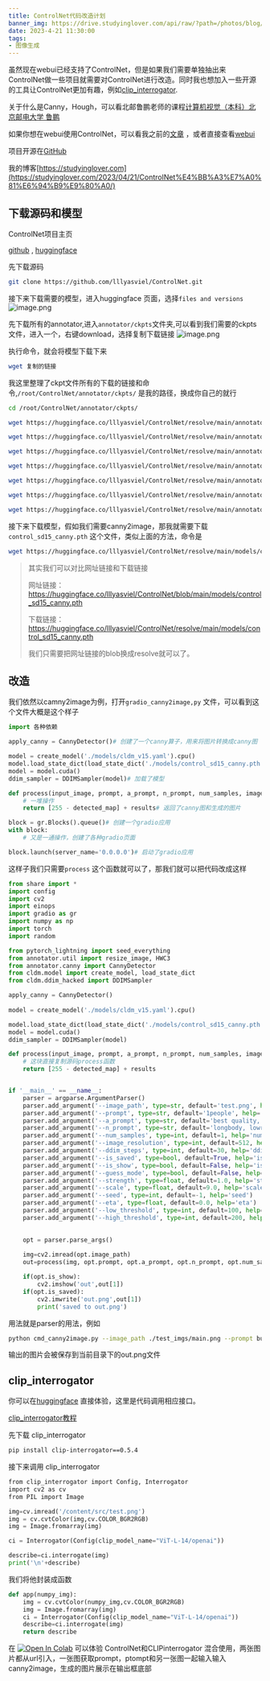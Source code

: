```yaml
---
title: ControlNet代码改造计划
banner_img: https://drive.studyinglover.com/api/raw/?path=/photos/blog/background/1679397024795.jpeg
date: 2023-4-21 11:30:00
tags:
- 图像生成
---
```

虽然现在webui已经支持了ControlNet，但是如果我们需要单独抽出来ControlNet做一些项目就需要对ControlNet进行改造。同时我也想加入一些开源的工具让ControlNet更加有趣，例如[clip_interrogator](https://github.com/pharmapsychotic/clip-interrogator).

关于什么是Canny，Hough，可以看北邮鲁鹏老师的课程[计算机视觉（本科）北京邮电大学 鲁鹏](https://www.bilibili.com/video/BV1nz4y197Qv/?spm_id_from=333.999.0.0&vd_source=e8f062c423dc7ce759a573dd732735a0)

如果你想在webui使用ControlNet，可以看我之前的[文章](https://studyinglover.com/2023/03/20/%E9%80%9A%E8%BF%87colab%E4%BD%93%E9%AA%8CControlNet/)  ，或者直接查看[webui](https://github.com/AUTOMATIC1111/stable-diffusion-webui)  

项目开源在[GitHub](https://github.com/StudyingLover/cmd_ControlNet)

我的博客[https://studyinglover.com](https://studyinglover.com/2023/04/21/ControlNet%E4%BB%A3%E7%A0%81%E6%94%B9%E9%80%A0/)

## 下载源码和模型

ControlNet项目主页

[github](https://github.com/lllyasviel/ControlNet) ,
[huggingface](https://huggingface.co/lllyasviel/ControlNet)

先下载源码
```bash
git clone https://github.com/lllyasviel/ControlNet.git 
```

接下来下载需要的模型，进入huggingface 页面，选择`files and versions` 
![image.png](https://proxy.thisis.plus/20230421105906.png)

先下载所有的annotator,进入`annotator/ckpts`文件夹,可以看到我们需要的ckpts文件，进入一个，右键download，选择复制下载链接
![image.png](https://proxy.thisis.plus/20230421110144.png)

执行命令，就会将模型下载下来
```bash
wget 复制的链接
```

我这里整理了ckpt文件所有的下载的链接和命令,`/root/ControlNet/annotator/ckpts/` 是我的路径，换成你自己的就行
```bash
cd /root/ControlNet/annotator/ckpts/

wget https://huggingface.co/lllyasviel/ControlNet/resolve/main/annotator/ckpts/body_pose_model.pth

wget https://huggingface.co/lllyasviel/ControlNet/resolve/main/annotator/ckpts/dpt_hybrid-midas-501f0c75.pt

wget https://huggingface.co/lllyasviel/ControlNet/resolve/main/annotator/ckpts/hand_pose_model.depth 

wget https://huggingface.co/lllyasviel/ControlNet/resolve/main/annotator/ckpts/mlsd_large_512_fp32.depth 

wget https://huggingface.co/lllyasviel/ControlNet/resolve/main/annotator/ckpts/mlsd_tiny_512_fp32.depth 

wget https://huggingface.co/lllyasviel/ControlNet/resolve/main/annotator/ckpts/network-bsds500.depth 

wget https://huggingface.co/lllyasviel/ControlNet/resolve/main/annotator/ckpts/upernet_global_small.pth
```

接下来下载模型，假如我们需要canny2image，那我就需要下载`control_sd15_canny.pth` 这个文件，类似上面的方法，命令是
```bash
wget https://huggingface.co/lllyasviel/ControlNet/resolve/main/models/control_sd15_canny.pth
```

> 其实我们可以对比网址链接和下载链接 
> 
> 网址链接：https://huggingface.co/lllyasviel/ControlNet/blob/main/models/control_sd15_canny.pth 
> 
> 下载链接：https://huggingface.co/lllyasviel/ControlNet/resolve/main/models/control_sd15_canny.pth 
> 
> 我们只需要把网址链接的blob换成resolve就可以了。

## 改造
我们依然以camny2image为例，打开`gradio_canny2image,py` 文件，可以看到这个文件大概是这个样子
```python 
import 各种依赖

apply_canny = CannyDetector()# 创建了一个canny算子，用来将图片转换成canny图

model = create_model('./models/cldm_v15.yaml').cpu()
model.load_state_dict(load_state_dict('./models/control_sd15_canny.pth', location='cuda'))
model = model.cuda()
ddim_sampler = DDIMSampler(model)# 加载了模型

def process(input_image, prompt, a_prompt, n_prompt, num_samples, image_resolution, ddim_steps, guess_mode, strength, scale, seed, eta, low_threshold, high_threshold):
    # 一堆操作
    return [255 - detected_map] + results# 返回了canny图和生成的图片

block = gr.Blocks().queue()# 创建一个gradio应用
with block:
	# 又是一通操作，创建了各种gradio页面

block.launch(server_name='0.0.0.0')# 启动了gradio应用
```

这样子我们只需要`process` 这个函数就可以了，那我们就可以把代码改成这样
```python 
from share import *
import config
import cv2
import einops
import gradio as gr
import numpy as np
import torch
import random

from pytorch_lightning import seed_everything
from annotator.util import resize_image, HWC3
from annotator.canny import CannyDetector
from cldm.model import create_model, load_state_dict
from cldm.ddim_hacked import DDIMSampler

apply_canny = CannyDetector()
  
model = create_model('./models/cldm_v15.yaml').cpu()

model.load_state_dict(load_state_dict('./models/control_sd15_canny.pth', location='cuda'))
model = model.cuda()
ddim_sampler = DDIMSampler(model)

def process(input_image, prompt, a_prompt, n_prompt, num_samples, image_resolution, ddim_steps, guess_mode, strength, scale, seed, eta, low_threshold, high_threshold):
	# 这块直接复制源码process函数
    return [255 - detected_map] + results


if '__main__' == __name__:
    parser = argparse.ArgumentParser()
    parser.add_argument('--image_path', type=str, default='test.png', help='original image path')
    parser.add_argument('--prompt', type=str, default='1people', help='prompt')
    parser.add_argument('--a_prompt', type=str, default='best quality, extremely detailed', help='added prompt')
    parser.add_argument('--n_prompt', type=str, default='longbody, lowres, bad anatomy, bad hands, missing fingers, extra digit, fewer digits, cropped, worst quality, low quality', help='negative prompt')
    parser.add_argument('--num_samples', type=int, default=1, help='number of samples')
    parser.add_argument('--image_resolution', type=int, default=512, help='image resolution')
    parser.add_argument('--ddim_steps', type=int, default=30, help='ddim steps')
    parser.add_argument('--is_saved', type=bool, default=True, help='is saved?')
    parser.add_argument('--is_show', type=bool, default=False, help='is show?')
    parser.add_argument('--guess_mode', type=bool, default=False, help='guess mode')
    parser.add_argument('--strength', type=float, default=1.0, help='strength')
    parser.add_argument('--scale', type=float, default=9.0, help='scale')
    parser.add_argument('--seed', type=int, default=-1, help='seed')
    parser.add_argument('--eta', type=float, default=0.0, help='eta')
    parser.add_argument('--low_threshold', type=int, default=100, help='low threshold')
    parser.add_argument('--high_threshold', type=int, default=200, help='high threshold')
  

    opt = parser.parse_args()
    
    img=cv2.imread(opt.image_path)
    out=process(img, opt.prompt, opt.a_prompt, opt.n_prompt, opt.num_samples, opt.image_resolution, opt.ddim_steps, opt.guess_mode, opt.strength, opt.scale, opt.seed, opt.eta, opt.low_threshold, opt.high_threshold)

    if(opt.is_show):
        cv2.imshow('out',out[1])
    if(opt.is_saved):
        cv2.imwrite('out.png',out[1])
        print('saved to out.png')
```

用法就是parser的用法，例如
```bash
python cmd_canny2image.py --image_path ./test_imgs/main.png --prompt bule_hair,color_clothes 
```
输出的图片会被保存到当前目录下的out.png文件

## clip_interrogator
你可以在[huggingface](https://huggingface.co/spaces/fffiloni/CLIP-Interrogator-2) 直接体验，这里是代码调用相应接口。

[clip_interrogator教程](https://studyinglover.com/2023/04/22/clip_interrogator教程/)

先下载 clip_interrogator
```bash
pip install clip-interrogator==0.5.4
```

接下来调用 clip_interrogator
```python
from clip_interrogator import Config, Interrogator
import cv2 as cv
from PIL import Image

img=cv.imread('/content/src/test.png')
img = cv.cvtColor(img,cv.COLOR_BGR2RGB)
img = Image.fromarray(img)

ci = Interrogator(Config(clip_model_name="ViT-L-14/openai"))

describe=ci.interrogate(img)
print('\n'+describe)
```

我们将他封装成函数
```python
def app(numpy_img):
    img = cv.cvtColor(numpy_img,cv.COLOR_BGR2RGB)
    img = Image.fromarray(img)
    ci = Interrogator(Config(clip_model_name="ViT-L-14/openai"))
    describe=ci.interrogate(img)
    return describe
```

在 [![Open In Colab](https://proxy.thisis.plus/colab-badge.svg)](https://colab.research.google.com/github/StudyingLover/cmd_ControlNet/blob/master/fix_ControlNet_and_CLIPinterrogator.ipynb) 可以体验 ControlNet和CLIPinterrogator 混合使用，两张图片都从url引入，一张图获取prompt，ptompt和另一张图一起输入输入canny2image，生成的图片展示在输出框底部